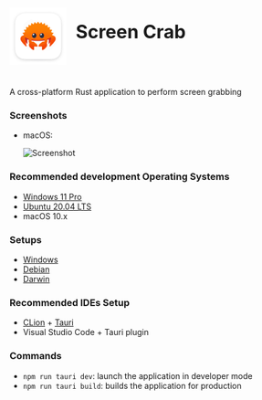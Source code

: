 <div style="display: flex; flex-direction: row; align-items: center;">
  <img src="./src-tauri/icons/128x128@2x.png" alt="Image" width="100" height="100">
  <p style="margin-left: 1rem; margin-top: 1rem; font-size: 2rem;"><strong>Screen Crab</strong></p>
</div>

#

A cross-platform Rust application to perform screen grabbing 


### Screenshots
- macOS:

    ![Screenshot](./screenshots/ScreenCrab_macOS.png)

### Recommended development Operating Systems
- [Windows 11 Pro](https://www.microsoft.com/it-it/software-download/windows11)
- [Ubuntu 20.04 LTS](https://releases.ubuntu.com/focal/)
- macOS 10.x 

### Setups
- [Windows](setup/windows.ps1)
- [Debian](setup/debian.sh)
- [Darwin](setup/darwin.sh)

### Recommended IDEs Setup

- [CLion](https://www.jetbrains.com/clion/download/) + [Tauri](https://plugins.jetbrains.com/plugin/21659-tauri/versions/stable)
- Visual Studio Code + Tauri plugin

### Commands

- `npm run tauri dev`: launch the application in developer mode
- `npm run tauri build`: builds the application for production
